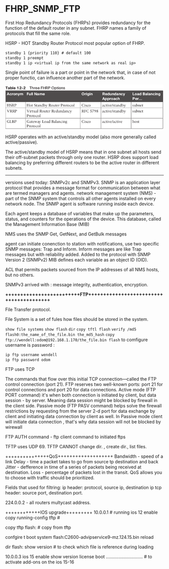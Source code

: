 # FHRP_SNMP_FTP

First Hop Redundancy Protocols (FHRPs) provides redundancy for the function of the default router in any subnet.
FHRP names a family of protocols that fill the same role.

HSRP - HOT Standby Router Protocol most popular option of FHRP.

```
standby 1 {priority 110} # default 100
standby 1 preempt
standby 1 ip <virtual ip from the same network as real ip>
```

Single point of failure is a part or point in the network that, in case of not proper functio, can influence another part of the network.

![](vx_images/217425702816916.png)

HSRP operates with an active/standby model (also more generally called active/passive).


The active/standby model of HSRP means that in one subnet all hosts send their off-subnet packets through only one router.
HSRP does support load balancing by preferring different routers to be the active router in different subnets.

--------------------------------------------------------------------------------------------------

versions used today: SNMPv2c  and SNMPv3.
SNMP is an application layer protocol that provides a message format for communication between what are termed managers and agents.
network management system (NMS) - part of the SNMP system that controls all other agents installed on every network node.
The SNMP agent is software running inside each device.

Each agent keeps a database of variables that make up the parameters, 
status, and counters for the operations of the device. This database, called the Management Information Base (MIB)

NMS uses the SNMP Get, GetNext, and GetBulk messages

agent can initiate conenction to station with notifications, use two specific SNMP messages: Trap and Inform.
Inform messages are like Trap messages but with reliability added. Added to the protocol with SNMP Version 2 (SNMPv2)
MIB defines each variable as an object ID (OID).

ACL that permits packets sourced from the IP addresses of all NMS hosts, but no others.

SNMPv3 arrived with : message integrity, authentication, encryption.

**+++++++++++++++++++++++++FTP++++++++++++++++++++++++++++++++++++++++**

File Transfer protocol.

File System is a set of fules how files should be stored in the system.

`show file systems`
`show flash`
`dir`
`copy tftl flash`
`verify /md5 flash0:the_name_of_the_file.bin the_md5_hash`
`copy ftp://wendell:odom@192.168.1.170/the_file.bin flash`
to comfigure username is password : 
```
ip ftp username wendell
ip ftp password odom
```

FTP uses TCP

The commands that flow over this initial TCP connection—called the FTP control connection (port 21).
FTP reserves two well-known ports: port 21 for control connections and port 20 for data connections.
Active mode (FTP PORT command) it's when both connection is initiated by client, but data session - by server.
Meaning data session might be blocked by firewall in the client side. 
Passive mode (FTP PASV command) helps solve the firewall restrictions by requesting from the server 2-d port 
for data exchange by client and initiating data connection by client as well.
In Passive mode client will initiate data connection , that's why data session will not be blocked by wirewall

FTP AUTH command - ftp client command to initiated ftps

TFTP uses UDP 69. 
TFTP CANNOT change dir. , create dir., list files. 

+++++++++++++++QoS+++++++++++++++++++
Bandwidth - speed of a link
Delay - time a packet takes to go from source tp destination and back
Jitter - defference in time of a series of packets being received at destination.
Loss - percentage of packets lost in the transit.
QoS allows you to choose with traffic should be prioritized. 

Fields that used for filtring:
ip header: protocol, source ip, destination ip
tcp header: source port, destination port.

224.0.0.2 - all routers multycast address.


++++++++++++IOS upgrade+++++++++
10.0.0.1 # running ios 12
enable
copy running-config tftp # 

copy tftp flash: # copy from tftp

confgire t
boot system flash:C2600-advipservice9-mz.124.15.bin
reload 

dir flash:
show version # to check which file is reference during loading

10.0.0.3 ios 15
enable 
show version
license boot ............................. # to activate add-ons on the ios 15-16






















